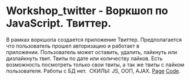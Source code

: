 # Workshop_twitter - Воркшоп по JavaScript. Твиттер.
В рамках воркшопа создается приложение Твиттер. Предполагается что пользователь прошел авторизацию и работает в приложении. Пользователь может оставить, удалить, лайкнуть или дизлайкнуть твит. Твиты по дате или количеству лайков. Есть возможность посмотреть только свои твиты, а так же твиты с лайком пользователя. Работы с БД нет.  
СКИЛЫ: JS, ООП, AJAX.   [Page](https://AV-63-dev.github.io/workshop_twitter/)   [Code](https://github.com/AV-63-dev/AV-63-dev.github.io/tree/main/workshop_twitter).
